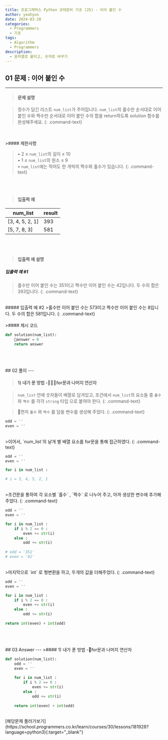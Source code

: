 ```yaml
---
title: 프로그래머스 Python 코테준비 기초 (25) - 이어 붙인 수
author: yeahyun
date: 2024-03-28
categories:
  - Programmers
  - 기초
tags:
  - Algorithm
  - Programmers
description:
  - 문자열로 붙이고, 숫자로 바꾸기
---
```

## 01 문제 : 이어 붙인 수

---
>#### 문제 설명

>정수가 담긴 리스트 `num_list`가 주어집니다. `num_list`의 홀수만 순서대로 이어 붙인 수와 짝수만 순서대로 이어 붙인 수의 합을 return하도록 solution 함수를 완성해주세요.
{: .command-text}

<BR>
<BR>
>#### 제한사항

>• 2 ≤ `num_list`의 길이 ≤ 10  
>• 1 ≤ `num_list`의 원소 ≤ 9  
>• `num_list`에는 적어도 한 개씩의 짝수와 홀수가 있습니다.
{: .command-text}
<BR>
<BR>

>#### 입출력 예

| num_list        | result |
| --------------- | ------ |
| [3, 4, 5, 2, 1] | 393    |
| [5, 7, 8, 3]    | 581    |

<BR>
<BR>

>#### 입출력 예 설명

##### 입출력 예 #1
>홀수만 이어 붙인 수는 351이고 짝수만 이어 붙인 수는 42입니다. 두 수의 합은 393입니다.
{: .command-text}
<br>
##### 입출력 예 #2
>홀수만 이어 붙인 수는 573이고 짝수만 이어 붙인 수는 8입니다. 두 수의 합은 581입니다.
{: .command-text}

<br>

<BR>
>#### 제시 코드

```python
def solution(num_list):
	answer = 0
	return answer
```

<br>
<br>
<BR>
## 02 풀이 
---

>#### 1) 내가 푼 방법 -for문과 나머지 연산자

>`num_list` 안에 숫자들이 배열로 담겨있고, 조건에서 `num_list`의 요소들 중 `홀수` 와 `짝수`
 를 각각 `string` 타입 으로 붙여야 한다.
{: .command-text}

>먼저 `홀수` 와 `짝수` 를 담을 변수를 생성해 주었다.
{: .command-text}

```python
odd = ''
even = ''
```
<br>
>이어서, `num_list`의 낱개 별 배열 요소를 for문을 통해 접근하였다.
{: .command-text}

```python
odd = ''
even = ''

for i in num_list :

# i = 3, 4, 5, 2, 1
```

<br>
>조건문을 통하여 각 요소별 `홀수` , `짝수` 로 나누어 주고, 아까 생성한 변수에 추가해 주었다.
{: .command-text}

```python
odd = ''
even = ''

for i in num_list :
	if i % 2 == 0 :
		even += str(i)
	else : 
		odd += str(i)
		
# odd = '351'
# even = '41'
```

<br>
>마지막으로 `int` 로 형변환을 하고, 두개의 값을 더해주었다.
{: .command-text}

```python
odd = ''
even = ''

for i in num_list :
	if i % 2 == 0 :
		even += str(i)
	else : 
		odd += str(i)
		
return int(even) + int(odd)
```
<br>

<br>
<br>
## 03 Answer
---
>#### 1) 내가 푼 방법 -for문과 나머지 연산자

```python
def solution(num_list):
    odd = ''
    even = ''
    
    for i in num_list :
        if i % 2 == 0 :
            even += str(i)
        else : 
            odd += str(i)
            
    return int(even) + int(odd)

```
<br>
[해당문제 풀러가보기](https://school.programmers.co.kr/learn/courses/30/lessons/181928?language=python3){:target="_blank"}